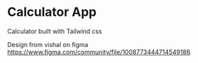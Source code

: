 # Calculator App
Calculator built with Tailwind css

Design from vishal on figma
https://www.figma.com/community/file/1008773444714549186
